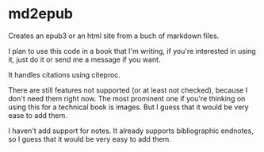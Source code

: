 # md2epub
Creates an epub3 or an html site from a buch of markdown files.

I plan to use this code in a book that I'm writing, if you're interested in using it, just do it or send me a message if you want.

It handles citations using citeproc.

There are still features not supported (or at least not checked), because I don't need them right now.
The most prominent one if you're thinking on using this for a technical book is images. But I guess that it would be very ease to add them.

I haven't add support for notes. It already supports bibliographic endnotes, so I guess that it would be very easy to add them.
